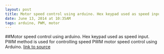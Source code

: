 ```yaml
---
layout: post
title: Motor speed control using arduino. Hex keypad used as speed input. PWM method is used for controlling speed
date: June 13, 2014 at 10:35AM
tags: arduino, PWM, motor
---
```

##Motor speed control using arduino. Hex keypad used as speed input. PWM method is used for controlling speed
PWM motor speed control using Arduino.
[link to source](http://ift.tt/TEBJ3A) 
